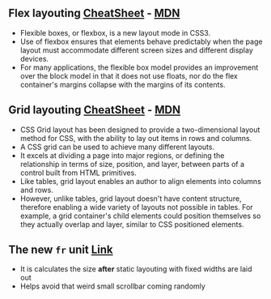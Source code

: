 ## Flex layouting [CheatSheet](https://css-tricks.com/snippets/css/a-guide-to-flexbox/) - [MDN](https://developer.mozilla.org/en-US/docs/Web/CSS/CSS_Flexible_Box_Layout)

* Flexible boxes, or flexbox, is a new layout mode in CSS3.
* Use of flexbox ensures that elements behave predictably when the page layout must accommodate different screen sizes and different display devices.
* For many applications, the flexible box model provides an improvement over the block model in that it does not use floats, nor do the flex container's margins collapse with the margins of its contents.

## Grid layouting [CheatSheet](https://css-tricks.com/snippets/css/complete-guide-grid/) - [MDN](https://developer.mozilla.org/en-US/docs/Web/CSS/CSS_Grid_Layout)

* CSS Grid layout has been designed to provide a two-dimensional layout method for CSS, with the ability to lay out items in rows and columns.
* A CSS grid can be used to achieve many different layouts.
* It excels at dividing a page into major regions, or defining the relationship in terms of size, position, and layer, between parts of a control built from HTML primitives.
* Like tables, grid layout enables an author to align elements into columns and rows. 
* However, unlike tables, grid layout doesn't have content structure, therefore enabling a wide variety of layouts not possible in tables. For example, a grid container's child elements could position themselves so they actually overlap and layer, similar to CSS positioned elements.

## The new `fr` unit [Link](https://css-tricks.com/introduction-fr-css-unit/)

* It is calculates the size **after** static layouting with fixed widths are laid out
* Helps avoid that weird small scrollbar coming randomly
